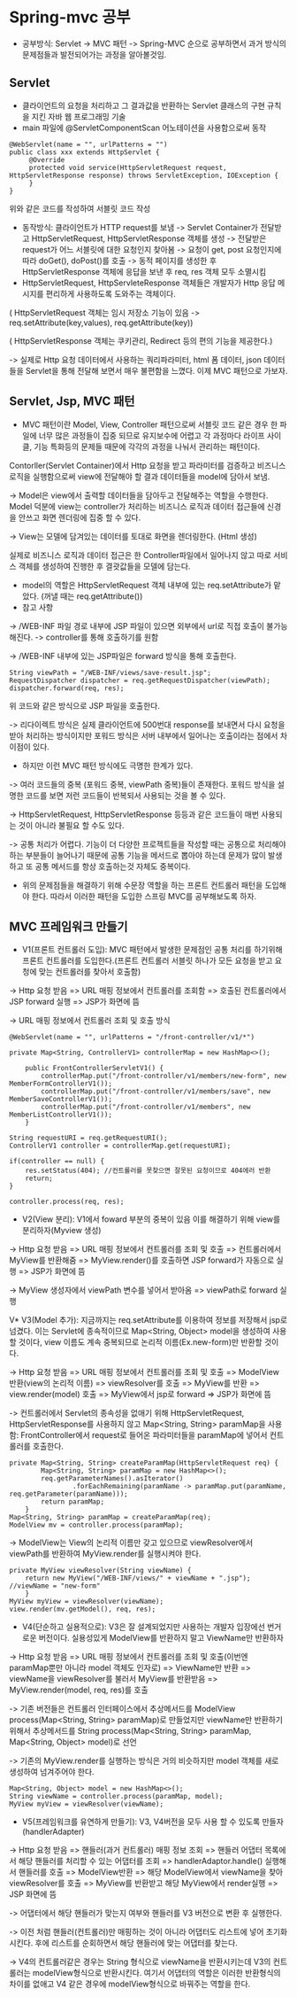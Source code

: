 # Spring-mvc 공부
* 공부방식: Servlet -> MVC 패턴 -> Spring-MVC 순으로 공부하면서 과거 방식의 문제점들과 발전되어가는 과정을 알아볼것임.

## Servlet
* 클라이언트의 요청을 처리하고 그 결과값을 반환하는 Servlet 클래스의 구현 규칙을 지킨 자바 웹 프로그래밍 기술
* main 파일에 @ServletComponentScan 어노테이션을 사용함으로써 동작
```
@WebServlet(name = "", urlPatterns = "")
public class xxx extends HttpServlet {
     @Override
     protected void service(HttpServletRequest request, HttpServletResponse response) throws ServletException, IOException {
     }
}
```
위와 같은 코드를 작성하여 서블릿 코드 작성
* 동작방식: 클라이언트가 HTTP request를 보냄 -> Servlet Container가 전달받고 HttpServletRequest, HttpServletResponse 객체를 생성 -> 전달받은 request가 어느 서블릿에 대한 요청인지 찾아봄
-> 요청이 get, post 요청인지에 따라 doGet(), doPost()를 호출 -> 동적 페이지를 생성한 후 HttpServletResponse 객체에 응답을 보낸 후 req, res 객체 모두 소멸시킴
* HttpServletRequest, HttpServleteResponse 객체들은 개발자가 Http 응답 메시지를 편리하게 사용하도록 도와주는 객체이다.

( HttpServletRequest 객체는 임시 저장소 기능이 있음 -> req.setAttribute(key,values), req.getAttribute(key))

( HttpServletResponse 객체는 쿠키관리, Redirect 등의 편의 기능을 제공한다.)

-> 실제로 Http 요청 데이터에서 사용하는 쿼리파라미터, html 폼 데이터, json 데이터들을 Servlet을 통해 전달해 보면서 매우 불편함을 느꼈다. 이제 MVC 패턴으로 가보자.

## Servlet, Jsp, MVC 패턴
* MVC 패턴이란 Model, View, Controller 패턴으로써 서블릿 코드 같은 경우 한 파일에 너무 많은 과정들이 집중 되므로 유지보수에 어렵고 각 과정마다 라이프 사이클, 기능 특화등의 문제들 때문에  각각의 과정을 나눠서 관리하는 패턴이다.

Contorller(Servlet Container)에서 Http 요청을 받고 파라미터를 검증하고 비즈니스 로직을 실행함으로써 view에 전달해야 할 결과 데이터들을 model에 담아서 보냄.

-> Model은 view에서 출력할 데이터들을 담아두고 전달해주는 역할을 수행한다. Model 덕분에 view는 controller가 처리하는 비즈니스 로직과 데이터 접근들에 신경을 안쓰고 화면 렌더링에 집중 할 수 있다.

-> View는 모델에 담겨있는 데이터를 토대로 화면을 렌더링한다. (Html 생성)

실제로 비즈니스 로직과 데이터 접근은 한 Controller파일에서 일어나지 않고 따로 서비스 객체를 생성하여 진행한 후 결괏값들을 모델에 담는다.
* model의 역할은 HttpServletRequest 객체 내부에 있는 req.setAttribute가 맡았다. (꺼낼 때는 req.getAttribute())
* 참고 사항

-> /WEB-INF 파일 경로 내부에 JSP 파일이 있으면 외부에서 url로 직접 호출이 불가능해진다. -> controller를 통해 호출하기를 원함

-> /WEB-INF 내부에 있는 JSP파일은 forward 방식을 통해 호출한다.
```
String viewPath = "/WEB-INF/views/save-result.jsp";
RequestDispatcher dispatcher = req.getRequestDispatcher(viewPath);
dispatcher.forward(req, res);
```
위 코드와 같은 방식으로 JSP 파일을 호출한다.

-> 리다이렉트 방식은 실제 클라이언트에 500번대 response를 보내면서 다시 요청을 받아 처리하는 방식이지만 포워드 방식은 서버 내부에서 일어나는 호출이라는 점에서 차이점이 있다.

* 하지만 이런 MVC 패턴 방식에도 극명한 한계가 있다.

-> 여러 코드들의 중복 (포워드 중복, viewPath 중복)들이 존재한다. 포워드 방식을 설명한 코드를 보면 저런 코드들이 반복되서 사용되는 것을 볼 수 있다.

-> HttpServletRequest, HttpServletResponse 등등과 같은 코드들이 매번 사용되는 것이 아니라 불필요 할 수도 있다.

-> 공통 처리가 어렵다. 기능이 더 다양한 프로젝트들을 작성할 때는 공통으로 처리해야하는 부분들이 늘어나기 때문에 공통 기능을 메서드로 뽑아야 하는데 문제가 많이 발생하고 또 공통 메서드를 항상 호출하는것 자체도 중복이다.

* 위의 문제점들을 해결하기 위해 수문장 역할을 하는 프론트 컨트롤러 패턴을 도입해야 한다. 따라서 이러한 패턴을 도입한 스프링 MVC를 공부해보도록 하자.

## MVC 프레임워크 만들기
* V1(프론트 컨트롤러 도입): MVC 패턴에서 발생한 문제점인 공통 처리를 하기위해 프론트 컨트롤러를 도입한다.(프론트 컨트롤러 서블릿 하나가 모든 요청을 받고 요청에 맞는 컨트롤러를 찾아서 호출함)

-> Http 요청 받음 => URL 매핑 정보에서 컨트롤러를 조회함 => 호출된 컨트롤러에서 JSP forward 실행 => JSP가 화면에 뜸

-> URL 매핑 정보에서 컨트롤러 조회 및 호출 방식
```
@WebServlet(name = "", urlPatterns = "/front-controller/v1/*")

private Map<String, ControllerV1> controllerMap = new HashMap<>();

    public FrontControllerServletV1() {
        controllerMap.put("/front-controller/v1/members/new-form", new MemberFormControllerV1());
        controllerMap.put("/front-controller/v1/members/save", new MemberSaveControllerV1());
        controllerMap.put("/front-controller/v1/members", new MemberListControllerV1());
    }

String requestURI = req.getRequestURI();
ControllerV1 controller = controllerMap.get(requestURI);

if(controller == null) {
	res.setStatus(404);	//컨트롤러를 못찾으면 잘못된 요청이므로 404에러 반환
	return;
}

controller.process(req, res);
```

* V2(View 분리): V1에서 foward 부분의 중복이 있음 이를 해결하기 위해 view를 분리하자(Myview 생성)

-> Http 요청 받음 => URL 매핑 정보에서 컨트롤러를 조회 및 호출 => 컨트롤러에서 MyView를 반환해줌 => MyView.render()를 호출하면 JSP forward가 자동으로 실행 => JSP가 화면에 뜸

-> MyView 생성자에서 viewPath 변수를 넣어서 받아옴 => viewPath로 forward 실행

V* V3(Model 추가): 지금까지는 req.setAttribute를 이용하여 정보를 저장해서 jsp로 넘겼다. 이는 Servlet에 종속적이므로 Map<String, Object> model을 생성하여 사용할 것이다, view 이름도 계속 중복되므로 논리적 이름(Ex.new-form)만 반환할 것이다.

-> Http 요청 받음 => URL 매핑 정보에서 컨트롤러를 조회 및 호출 => ModelView 반환(view의 논리적 이름) => viewResolver를 호출 => MyView를 반환 => view.render(model) 호출 => MyView에서 jsp로 forward => JSP가 화면에 뜸

-> 컨트롤러에서 Servlet의 종속성을 없애기 위해 HttpServletRequest, HttpServletResponse를 사용하지 않고 Map<String, String> paramMap을 사용함: FrontController에서 request로 들어온 파라미터들을 paramMap에 넣어서 컨트롤러를 호출한다.
```
private Map<String, String> createParamMap(HttpServletRequest req) {
        Map<String, String> paramMap = new HashMap<>();
        req.getParameterNames().asIterator()
                .forEachRemaining(paramName -> paramMap.put(paramName, req.getParameter(paramName)));
        return paramMap;
    }
Map<String, String> paramMap = createParamMap(req);
ModelView mv = controller.process(paramMap);
```

-> ModelView는 View의 논리적 이름만 갖고 있으므로 viewResolver에서 viewPath를 반환하여 MyView.render를 실행시켜야 한다.
```
private MyView viewResolver(String viewName) {
	return new MyView("/WEB-INF/views/" + viewName + ".jsp");	//viewName = "new-form"
    }
MyView myView = viewResolver(viewName);
view.render(mv.getModel(), req, res);
```

* V4(단순하고 실용적으로): V3은 잘 설계되었지만 사용하는 개발자 입장에선 번거로운 버전이다. 실용성있게 ModelView를 반환하지 말고 ViewName만 반환하자

-> Http 요청 받음 => URL 매핑 정보에서 컨트롤러를 조회 및 호출(이번엔 paramMap뿐만 아니라 model 객체도 인자로) => ViewName만 반환 => viewName을 viewResolver를 불러서 MyView를 반환받음 => MyView.render(model, req, res)를 호출

-> 기존 버전들은 컨트롤러 인터페이스에서 추상메서드를 ModelView  process(Map<String, String> paramMap)로 만들었지만 viewName만 반환하기 위해서 추상메서드를 String process(Map<String, String> paramMap, Map<String, Object> model)로 선언

-> 기존의 MyView.render를 실행하는 방식은 거의 비슷하지만 model 객체를 새로 생성하여 넘겨주어야 한다.
```
Map<String, Object> model = new HashMap<>();
String viewName = controller.process(paramMap, model);
MyView myView = viewResolver(viewName);
```

* V5(프레임워크를 유연하게 만들기): V3, V4버전을 모두 사용 할 수 있도록 만들자(handlerAdapter)

-> Http 요청 받음 => 핸들러(과거 컨트롤러) 매핑 정보 조회 => 핸들러 어댑터 목록에서 해당 핸들러를 처리할 수 있는 어댑터를 조회 => handlerAdaptor.handle() 실행해서 핸들러를 호출 => ModelView반환
=> 해당 ModelView에서 viewName을 찾아 viewResolver를 호출 => MyView를 반환받고 해당 MyView에서 render실행 => JSP 화면에 뜸

-> 어댑터에서 해당 핸들러가 맞는지 여부와 핸들러를 V3 버전으로 변환 후 실행한다.
 
-> 이전 처럼 핸들러(컨트롤러)만 매핑하는 것이 아니라 어댑터도 리스트에 넣어 초기화 시킨다. 후에 리스트를 순회하면서 해당 핸들러에 맞는 어댑터를 찾는다. 

-> V4의 컨트롤러같은 경우는 String 형식으로 viewName을 반환시키는데 V3의 컨트롤러는 modelView형식으로 반환시킨다. 여기서 어댑터의 역할은 이러한 반환형식의 차이를 없애고 V4 같은 경우에 modelView형식으로 바꿔주는 역할을 한다.
